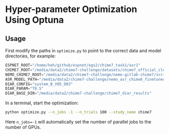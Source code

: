# Hyper-parameter Optimization Using Optuna

## Usage

First modify the paths in `optimize.py` to point to the correct data and model directories, for example:
```python
ESPNET_ROOT="/home/heh/github/espnet/egs2/chime7_task1/asr1"
CHIME7_ROOT="/media/data2/chime7-challenge/datasets/chime7_official_cleaned_v2"
NEMO_CHIME7_ROOT="/media/data2/chime7-challenge/nemo-gitlab-chime7/scripts/chime7"
ASR_MODEL_PATH="/media/data2/chime7-challenge/nemo_asr_chime6_finetuned_rnnt/checkpoints/rno_chime7_chime6_ft_ptDataSetasrset3_frontend_nemoGSSv1_prec32_layers24_heads8_conv5_d1024_dlayers2_dsize640_bs128_adamw_CosineAnnealing_lr0.0001_wd1e-2_spunigram1024.nemo"
DIAR_CONFIG="system_B_V05_D03"
DIAR_PARAM="T0.5"
DIAR_BASE_DIR="/media/data2/chime7-challenge/chime7_diar_results"
```

In a terminal, start the optimization:
```bash
python optimize.py --n_jobs -1 --n_trials 100 --study_name chime7
```
Here `n_jobs=-1` will automatically set the number of parallel jobs to the number of GPUs.
